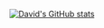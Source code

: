 [![David's GitHub stats](https://github-readme-stats.vercel.app/api?username=dpnova)](https://github.com/anuraghazra/github-readme-stats)

